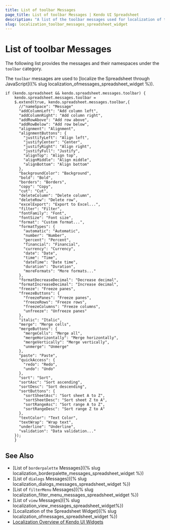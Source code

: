 ```yaml
---
title: List of toolbar Messages
page_title: List of toolbar Messages | Kendo UI Spreadsheet
description: "A list of the toolbar messages used for localization of the Kendo UI Spreadsheet widget via JavaScript."
slug: localization_toolbar_messages_spreadsheet_widget
---
```


# List of toolbar Messages

The following list provides the messages and their namespaces under the `toolbar` category.

The `toolbar` messages are used to [localize the Spreadsheet through JavaScript]({% slug localization_ofmessages_spreadsheet_widget %}).

    if (kendo.spreadsheet && kendo.spreadsheet.messages.toolbar) {
        kendo.spreadsheet.messages.toolbar =
        $.extend(true, kendo.spreadsheet.messages.toolbar,{
          //"nameSpace": "Message"
          "addColumnLeft": "Add column left",
          "addColumnRight": "Add column right",
          "addRowAbove": "Add row above",
          "addRowBelow": "Add row below",
          "alignment": "Alignment",
          "alignmentButtons": {
            "justtifyLeft": "Align left",
            "justifyCenter": "Center",
            "justifyRight": "Align right",
            "justifyFull": "Justify",
            "alignTop": "Align top",
            "alignMiddle": "Align middle",
            "alignBottom": "Align bottom"
          },
          "backgroundColor": "Background",
          "bold": "Bold",
          "borders": "Borders",
          "copy": "Copy",
          "cut": "Cut",
          "deleteColumn": "Delete column",
          "deleteRow": "Delete row",
          "excelExport": "Export to Excel...",
          "filter": "Filter",
          "fontFamily": "Font",
          "fontSize": "Font size",
          "format": "Custom format...",
          "formatTypes": {
            "automatic": "Automatic",
            "number": "Number",
            "percent": "Percent",
            "financial": "Financial",
            "currency": "Currency",
            "date": "Date",
            "time": "Time",
            "dateTime": "Date time",
            "duration": "Duration",
            "moreFormats": "More formats..."
          },
          "formatDecreaseDecimal": "Decrease decimal",
          "formatIncreaseDecimal": "Increase decimal",
          "freeze": "Freeze panes",
          "freezeButtons": {
            "freezePanes": "Freeze panes",
            "freezeRows": "Freeze rows",
            "freezeColumns": "Freeze columns",
            "unfreeze": "Unfreeze panes"
          },
          "italic": "Italic",
          "merge": "Merge cells",
          "mergeButtons": {
            "mergeCells": "Merge all",
            "mergeHorizontally": "Merge horizontally",
            "mergeVertically": "Merge vertically",
            "unmerge": "Unmerge"
          },
          "paste": "Paste",
          "quickAccess": {
            "redo": "Redo",
            "undo": "Undo"
          },
          "sort": "Sort",
          "sortAsc": "Sort ascending",
          "sortDesc": "Sort descending",
          "sortButtons": {
            "sortSheetAsc": "Sort sheet A to Z",
            "sortSheetDesc": "Sort sheet Z to A",
            "sortRangeAsc": "Sort range A to Z",
            "sortRangeDesc": "Sort range Z to A"
          },
          "textColor": "Text Color",
          "textWrap": "Wrap text",
          "underline": "Underline",
          "validation": "Data validation..."
        });
        }

## See Also

* [List of `borderpalette` Messages]({% slug localization_borderpalette_messages_spreadsheet_widget %})
* [List of `dialogs` Messages]({% slug localization_dialogs_messages_spreadsheet_widget %})
* [List of `filterMenu` Messages]({% slug localization_filter_menu_messages_spreadsheet_widget %})
* [List of `view` Messages]({% slug localization_view_messages_spreadsheet_widget%})
* [Localization of the Spreadsheet Widget]({% slug localization_ofmessages_spreadsheet_widget %})
* [Localization Overview of Kendo UI Widgets](/framework/localization/overview)
